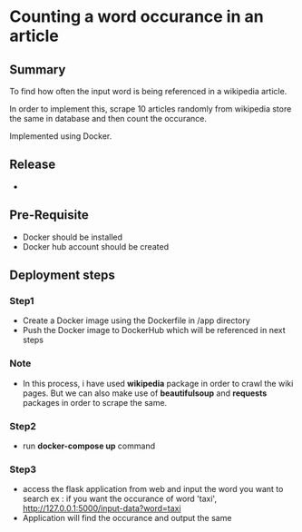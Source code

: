 # Counting a word occurance in an article

## Summary
To find how often the input word is being referenced in a wikipedia article.

In order to implement this, scrape 10 articles randomly from wikipedia store the same in database and then count the occurance.

Implemented using Docker. 

## Release
- 

## Pre-Requisite
- Docker should be installed
- Docker hub account should be created

## Deployment steps
### Step1
- Create a Docker image using the Dockerfile in /app directory
- Push the Docker image to DockerHub which will be referenced in next steps

### Note
- In this process, i have used **wikipedia** package in order to crawl the wiki pages.
But we can also make use of **beautifulsoup** and **requests** packages in order to scrape the same.

### Step2
- run **docker-compose up** command

### Step3
- access the flask application from web and input the word you want to search
ex : if you want the occurance of word 'taxi', 
    http://127.0.0.1:5000/input-data?word=taxi
- Application will find the occurance and output the same